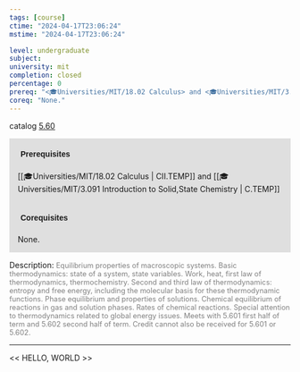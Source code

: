 ```yaml
---
tags: [course]
ctime: "2024-04-17T23:06:24"
mstime: "2024-04-17T23:06:24"

level: undergraduate
subject: 
university: mit
completion: closed
percentage: 0
prereq: "<🎓Universities/MIT/18.02 Calculus> and <🎓Universities/MIT/3.091 Introduction to Solid,State Chemistry>"
coreq: "None."
---
```


catalog [5.60](http://student.mit.edu/catalog/m5b.html#5.60)

<span style="display: block; padding: 15px; background-color: rgb(100, 100, 100, 0.2);"><font id="m_prereq3267_0" style="display: block; font-family: Arial, sans-serif; font-weight: bold; padding: 5px">Prerequisites</font><br><span id="prereq3267_0">[[🎓Universities/MIT/18.02 Calculus | CII.TEMP]] and [[🎓Universities/MIT/3.091 Introduction to Solid,State Chemistry | C.TEMP]]</span></span>
<span style="display: block; padding: 15px; background-color: rgb(100, 100, 100, 0.2);"><font id="m_coreq3267_0" style="display: block; font-family: Arial, sans-serif; font-weight: bold; padding: 5px">Corequisites</font><br><span id="coreq3267_0">None.</span></span>

<font style="">Description:</font>
<font style="color: grey; font-size: 0.8rem;">Equilibrium properties of macroscopic systems. Basic thermodynamics: state of a system, state variables. Work, heat, first law of thermodynamics, thermochemistry. Second and third law of thermodynamics: entropy and free energy, including the molecular basis for these thermodynamic functions. Phase equilibrium and properties of solutions. Chemical equilibrium of reactions in gas and solution phases. Rates of chemical reactions. Special attention to thermodynamics related to global energy issues. Meets with 5.601 first half of term and 5.602 second half of term. Credit cannot also be received for 5.601 or 5.602.</font>



---

<< HELLO, WORLD >>
